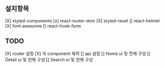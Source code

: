 ## 설치항목

[X] styled-components
[x] react-router-dom
[X] styled-reset
[] react-helmet
[X] font-awesome
[] react-hook-form

## TODO

[X] router 설정
[X] 각 component 제작
[] api 설정
[] Home ui 및 전체 구성
[] Detail ui 및 전체 구성
[] Search ui 및 전체 구성
